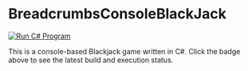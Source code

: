 # BreadcrumbsConsoleBlackJack

[![Run C# Program](https://github.com/your-username/your-repo/actions/workflows/dotnet.yml/badge.svg)](https://github.com/your-username/your-repo/actions/workflows/dotnet.yml)

This is a console-based Blackjack game written in C#. Click the badge above to see the latest build and execution status.


